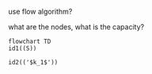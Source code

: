 


use flow algorithm?

what are the nodes, what is the capacity?


```mermaid
flowchart TD
id1((S))

id2(('$k_1$'))





```
